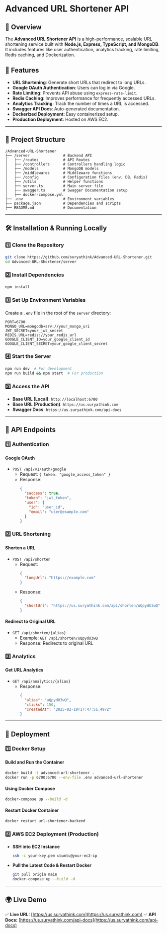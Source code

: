 # Advanced URL Shortener API

## 📌 Overview
The **Advanced URL Shortener API** is a high-performance, scalable URL shortening service built with **Node.js, Express, TypeScript, and MongoDB**. It includes features like user authentication, analytics tracking, rate limiting, Redis caching, and Dockerization.

## 🚀 Features
- **URL Shortening**: Generate short URLs that redirect to long URLs.
- **Google OAuth Authentication**: Users can log in via Google.
- **Rate Limiting**: Prevents API abuse using `express-rate-limit`.
- **Redis Caching**: Improves performance for frequently accessed URLs.
- **Analytics Tracking**: Track the number of times a URL is accessed.
- **Swagger API Docs**: Auto-generated documentation.
- **Dockerized Deployment**: Easy containerized setup.
- **Production Deployment**: Hosted on AWS EC2.

---

## 📂 Project Structure
```
/Advanced-URL-Shortener
├── /server               # Backend API
│   ├── /routes           # API Routes
│   ├── /controllers      # Controllers handling logic
│   ├── /models           # MongoDB models
│   ├── /middlewares      # Middleware functions
│   ├── /config           # Configuration files (env, DB, Redis)
│   ├── /utils            # Helper functions
│   ├── server.ts         # Main server file
│   ├── swagger.ts        # Swagger Documentation setup
│   ├── docker-compose.yml
├── .env                  # Environment variables
├── package.json          # Dependencies and scripts
├── README.md             # Documentation
```

---

## 🛠️ Installation & Running Locally
### **1️⃣ Clone the Repository**
```sh
git clone https://github.com/suryathink/Advanced-URL-Shortener.git
cd Advanced-URL-Shortener/server
```
### **2️⃣ Install Dependencies**
```sh
npm install
```
### **3️⃣ Set Up Environment Variables**
Create a `.env` file in the root of the `server` directory:
```
PORT=6700
MONGO_URL=mongodb+srv://your_mongo_uri
JWT_SECRET=your_jwt_secret
REDIS_URL=redis://your_redis_url
GOOGLE_CLIENT_ID=your_google_client_id
GOOGLE_CLIENT_SECRET=your_google_client_secret
```

### **4️⃣ Start the Server**
```sh
npm run dev  # For development
npm run build && npm start  # For production
```
### **5️⃣ Access the API**
- **Base URL (Local)**: `http://localhost:6700`
- **Base URL (Production)**: `https://us.suryathink.com`
- **Swagger Docs**: `https://us.suryathink.com/api-docs`

---

## 📜 API Endpoints
### **1️⃣ Authentication**
#### **Google OAuth**
- `POST /api/v1/auth/google`
  - Request: `{ token: "google_access_token" }`
  - Response:
    ```json
    {
      "success": true,
      "token": "jwt_token",
      "user": {
        "id": "user_id",
        "email": "user@example.com"
      }
    }
    ```

### **2️⃣ URL Shortening**
#### **Shorten a URL**
- `POST /api/shorten`
  - Request:
    ```json
    {
      "longUrl": "https://example.com"
    }
    ```
  - Response:
    ```json
    {
      "shortUrl": "https://us.suryathink.com/api/shorten/uQpydU3wQ"
    }
    ```

#### **Redirect to Original URL**
- `GET /api/shorten/{alias}`
  - Example: `GET /api/shorten/uQpydU3wQ`
  - Response: Redirects to original URL

### **3️⃣ Analytics**
#### **Get URL Analytics**
- `GET /api/analytics/{alias}`
  - Response:
    ```json
    {
      "alias": "uQpydU3wQ",
      "clicks": 150,
      "createdAt": "2025-02-19T17:47:51.497Z"
    }
    ```

---

## 🚢 Deployment
### **1️⃣ Docker Setup**
#### **Build and Run the Container**
```sh
docker build -t advanced-url-shortener .
docker run -p 6700:6700 --env-file .env advanced-url-shortener
```
#### **Using Docker Compose**
```sh
docker-compose up --build -d
```
#### **Restart Docker Container**
```sh
docker restart url-shortener-backend
```

### **2️⃣ AWS EC2 Deployment (Production)**
- **SSH into EC2 Instance**
  ```sh
  ssh -i your-key.pem ubuntu@your-ec2-ip
  ```
- **Pull the Latest Code & Restart Docker**
  ```sh
  git pull origin main
  docker-compose up --build -d
  ```


---

## 🌍 Live Demo
✅ **Live URL:** [https://us.suryathink.com](https://us.suryathink.com)
✅ **API Docs:** [https://us.suryathink.com/api-docs](https://us.suryathink.com/api-docs)


